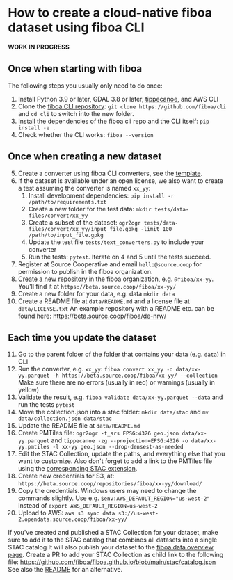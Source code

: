 # How to create a cloud-native fiboa dataset using fiboa CLI

**WORK IN PROGRESS**

## Once when starting with fiboa

The following steps you usually only need to do once:

1. Install Python 3.9 or later, GDAL 3.8 or later, [tippecanoe](https://github.com/felt/tippecanoe), and AWS CLI
2. Clone the [fiboa CLI repository](https://github.com/fiboa/cli):
   `git clone https://github.com/fiboa/cli`
   and `cd cli` to switch into the new folder.
3. Install the dependencies of the fiboa cli repo and the CLI itself:
   `pip install -e .`
4. Check whether the CLI works: `fiboa --version`

## Once when creating a new dataset

5. Create a converter using fiboa CLI converters, see the
   [template](https://github.com/fiboa/cli/blob/main/fiboa_cli/datasets/template.py).
6. If the dataset is available under an open license, we also want to create a test assuming the converter is named `xx_yy`:
   1. Install development dependencies: `pip install -r /path/to/requirements.txt`
   2. Create a new folder for the test data: `mkdir tests/data-files/convert/xx_yy`
   3. Create a subset of the dataset: `ogr2ogr tests/data-files/convert/xx_yy/input_file.gpkg -limit 100 /path/to/input_file.gpkg`
   4. Update the test file `tests/text_converters.py` to include your converter
   5. Run the tests: `pytest`. Iterate on 4 and 5 until the tests succeed.
7. Register at Source Cooperative and email `hello@source.coop` for permission to publish in the fiboa organization. 
8. [Create a new repository](https://beta.source.coop/repositories/new/) in the fiboa organization, e.g. `@fiboa/xx-yy`.
   You'll find it at `https://beta.source.coop/fiboa/xx-yy/`
9. Create a new folder for your data, e.g. data
   `mkdir data`
10. Create a README file at `data/README.md` and a license file at `data/LICENSE.txt`
    An example repository with a README etc. can be found here:
    <https://beta.source.coop/fiboa/de-nrw/>

## Each time you update the dataset

11. Go to the parent folder of the folder that contains your data (e.g. `data`) in CLI
12. Run the converter, e.g. `xx_yy`:
    `fiboa convert xx_yy -o data/xx-yy.parquet -h https://beta.source.coop/fiboa/xx-yy/ --collection`
    Make sure there are no errors (usually in red) or warnings (usually in yellow)
13. Validate the result, e.g. `fiboa validate data/xx-yy.parquet --data` and run the tests `pytest`
14. Move the collection.json into a stac folder:
    `mkdir data/stac` and `mv data/collection.json data/stac`
15. Update the README file at `data/README.md`
16. Create PMTiles file:
    `ogr2ogr -t_srs EPSG:4326 geo.json data/xx-yy.parquet`
    and
    `tippecanoe -zg --projection=EPSG:4326 -o data/xx-yy.pmtiles -l xx-yy geo.json --drop-densest-as-needed`
17. Edit the STAC Collection, update the paths, and everything else that you want to customize.
    Also don't forget to add a link to the PMTiles file using the
    [corresponding STAC extension](https://github.com/stac-extensions/web-map-links?tab=readme-ov-file#pmtiles).
18. Create new credentials for S3, at: `https://beta.source.coop/repositories/fiboa/xx-yy/download/`
19. Copy the credentials.
    Windows users may need to change the commands slightly. Use e.g.
    `$env:AWS_DEFAULT_REGION="us-west-2"` instead of `export AWS_DEFAULT_REGION=us-west-2`
20. Upload to AWS:
    `aws s3 sync data s3://us-west-2.opendata.source.coop/fiboa/xx-yy/`

If you've created and published a STAC Collection for your dataset, make sure to add it to the
STAC catalog that combines all datasets into a single STAC catalog
It will also publish your dataset to the
[fiboa data overview page](https://github.com/fiboa/data/blob/main/README.md).
Create a PR to add your STAC Collection as child link to the following file:
<https://github.com/fiboa/fiboa.github.io/blob/main/stac/catalog.json>
See also the [README](README.md#add-your-dataset) for an alternative.